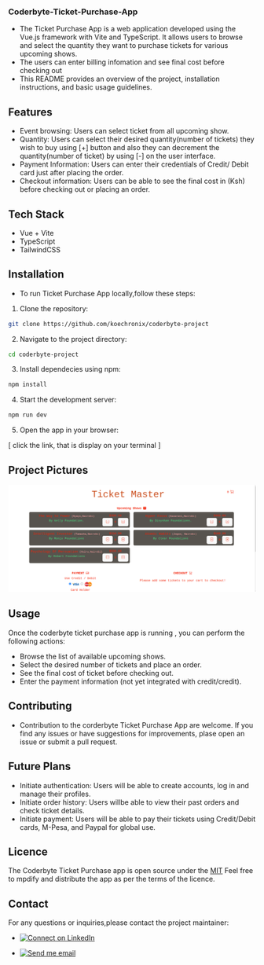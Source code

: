 ### Coderbyte-Ticket-Purchase-App

- The Ticket Purchase App is a web application developed using the Vue.js framework with Vite and TypeScript. It allows users to browse and select the quantity they want to purchase tickets for various upcoming shows.
- The users can enter billing infomation and see final cost before checking out
- This README provides an overview of the project, installation instructions, and basic usage guidelines.

## Features

- Event browsing: Users can select ticket from all upcoming show.
- Quantity: Users can select their desired quantity(number of tickets) they wish to buy using [+]     button and also they can decrement the quantity(number of ticket) by using [-] on the user interface.
- Payment Information: Users can enter their credentials of Credit/ Debit card just after placing the order.
- Checkout information: Users can be able to see the final cost in (Ksh) before checking out or placing an order.

## Tech Stack
- Vue + Vite
- TypeScript
- TailwindCSS

## Installation 

- To run Ticket Purchase App locally,follow these steps:

1. Clone the repository:

```bash
git clone https://github.com/koechronix/coderbyte-project

```

2. Navigate to the project directory:

```bash
cd coderbyte-project
```

3. Install dependecies using npm:

```bash
npm install
```

4. Start the development server:

```bash
npm run dev
```

5. Open the app in your browser:

[ click the link, that is display on your terminal
]

## Project Pictures 
![Frontpage](./src/assets/frontpage.png)


## Usage

Once the coderbyte ticket purchase app is running , you can perform the following actions:

- Browse the list of available upcoming shows.
- Select the desired number of tickets and place an order.
- See the final cost of ticket before checking out.
- Enter the payment information (not yet integrated with credit/credit).

 ## Contributing
- Contribution to the corderbyte Ticket Purchase App are welcome. If you find any issues or have suggestions for improvements, plase open an issue or submit a pull request.

## Future Plans
- Initiate authentication: Users will be able to create accounts, log in and manage their profiles.
- Initiate order history: Users willbe able to view their past orders and check ticket details.
- Initiate payment: Users will be able to pay their tickets using Credit/Debit cards, M-Pesa, and Paypal for global use.

## Licence 
The Coderbyte Ticket Purchase app is open source under the 
[MIT](https://choosealicense.com/licenses/mit/)
Feel free to mpdify and distribute the app as per the terms of the licence.

## Contact
For any questions or inquiries,please contact the project maintainer:

- [![Connect on LinkedIn](https://img.shields.io/badge/--linkedin?label=LinkedIn&logo=LinkedIn&style=social)](https://www.linkedin.com/in/amos-koech-/)

- [![Send me email](https://img.shields.io/badge/--gmail?label=Gmail&logo=Gmail&style=social)](mailto:koechronix@gmail.com)
